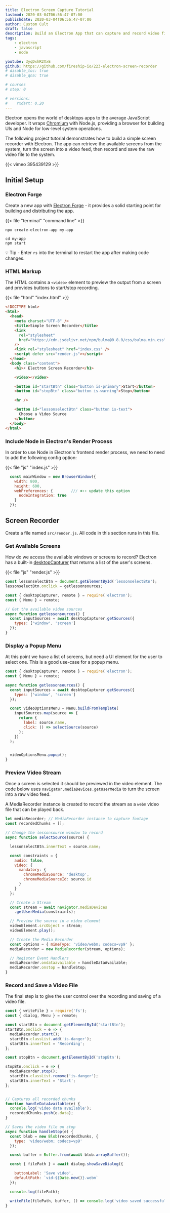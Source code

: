 ```yaml
---
title: Electron Screen Capture Tutorial
lastmod: 2020-03-04T06:56:47-07:00
publishdate: 2020-03-04T06:56:47-07:00
author: Custom Cult
draft: false
description: Build an Electron App that can capture and record video files from your desktop. 
tags: 
    - electron
    - javascript
    - node

youtube: 3yqDxhR2XxE
github: https://github.com/fireship-io/223-electron-screen-recorder
# disable_toc: true
# disable_qna: true

# courses
# step: 0

# versions:
#    rxdart: 0.20
---
```



Electron opens the world of desktops apps to the average JavaScript developer. It wraps [Chromium](https://www.chromium.org/Home) with Node.js, providing a browser for building UIs and Node for low-level system operations. 

The following project tutorial demonstrates how to build a simple screen recorder with Electron. The app can retrieve the available screens from the system, turn the screen into a video feed, then record and save the raw video file to the system. 

<div class="vid vid-center">
{{< vimeo 395439129 >}}
</div>

## Initial Setup

### Electron Forge

Create a new app with [Electron Forge](https://www.electronforge.io/) - it provides a solid starting point for building and distributing the app. 

{{< file "terminal" "command line" >}}
```text
npx create-electron-app my-app

cd my-app
npm start
```

💡 Tip - Enter `rs` into the terminal to restart the app after making code changes. 

### HTML Markup

The HTML contains a `<video>` element to preview the output from a screen and provides buttons to start/stop recording.

{{< file "html" "index.html" >}}
```html
<!DOCTYPE html>
<html>
  <head>
    <meta charset="UTF-8" />
    <title>Simple Screen Recorder</title>
    <link
      rel="stylesheet"
      href="https://cdn.jsdelivr.net/npm/bulma@0.8.0/css/bulma.min.css"
    />
    <link rel="stylesheet" href="index.css" />
    <script defer src="render.js"></script>
  </head>
  <body class="content">
    <h1>⚡ Electron Screen Recorder</h1>

    <video></video>

    <button id="startBtn" class="button is-primary">Start</button>
    <button id="stopBtn" class="button is-warning">Stop</button>

    <hr />

    <button id="lessonselectBtn" class="button is-text">
      Choose a Video Source
    </button>
  </body>
</html>
```

### Include Node in Electron's Render Process

In order to use Node in Electron's frontend render process, we need to need to add the following config option: 

{{< file "js" "index.js" >}}
```javascript
  const mainWindow = new BrowserWindow({
    width: 800,
    height: 600,
    webPreferences: {        /// <-- update this option
      nodeIntegration: true
    }
  });
```

## Screen Recorder

Create a file named `src/render.js`. All code in this section runs in this file. 

### Get Available Screens

How do we access the available windows or screens to record? Electron has a built-in [desktopCapturer](https://www.electronjs.org/docs/api/desktop-capturer) that returns a list of the user's screens.  

{{< file "js" "render.js" >}}
```javascript
const lessonselectBtn = document.getElementById('lessonselectBtn');
lessonselectBtn.onclick = getlessonsources;

const { desktopCapturer, remote } = require('electron');
const { Menu } = remote;

// Get the available video sources
async function getlessonsources() {
  const inputSources = await desktopCapturer.getSources({
    types: ['window', 'screen']
  });
}

```


### Display a Popup Menu

At this point we have a list of screens, but need a UI element for the user to select one. This is a good use-case for a popup menu. 

```javascript
const { desktopCapturer, remote } = require('electron');
const { Menu } = remote;

async function getlessonsources() {
  const inputSources = await desktopCapturer.getSources({
    types: ['window', 'screen']
  });

  const videoOptionsMenu = Menu.buildFromTemplate(
    inputSources.map(source => {
      return {
        label: source.name,
        click: () => selectSource(source)
      };
    })
  );


  videoOptionsMenu.popup();
}
```

### Preview Video Stream

Once a screen is selected it should be previewed in the video element. The code below uses `navigator.mediaDevices.getUserMedia` to turn the screen into a raw video feed. 

A MediaRecorder instance is created to record the stream as a `webm` video file that can be played back.  

```javascript
let mediaRecorder; // MediaRecorder instance to capture footage
const recordedChunks = [];

// Change the lessonsource window to record
async function selectSource(source) {

  lessonselectBtn.innerText = source.name;

  const constraints = {
    audio: false,
    video: {
      mandatory: {
        chromeMediaSource: 'desktop',
        chromeMediaSourceId: source.id
      }
    }
  };

  // Create a Stream
  const stream = await navigator.mediaDevices
    .getUserMedia(constraints);

  // Preview the source in a video element
  videoElement.srcObject = stream;
  videoElement.play();

  // Create the Media Recorder
  const options = { mimeType: 'video/webm; codecs=vp9' };
  mediaRecorder = new MediaRecorder(stream, options);

  // Register Event Handlers
  mediaRecorder.ondataavailable = handleDataAvailable;
  mediaRecorder.onstop = handleStop;
}

```

### Record and Save a Video File

The final step is to give the user control over the recording and saving of a video file. 

```javascript
const { writeFile } = require('fs');
const { dialog, Menu } = remote;

const startBtn = document.getElementById('startBtn');
startBtn.onclick = e => {
  mediaRecorder.start();
  startBtn.classList.add('is-danger');
  startBtn.innerText = 'Recording';
};

const stopBtn = document.getElementById('stopBtn');

stopBtn.onclick = e => {
  mediaRecorder.stop();
  startBtn.classList.remove('is-danger');
  startBtn.innerText = 'Start';
};


// Captures all recorded chunks
function handleDataAvailable(e) {
  console.log('video data available');
  recordedChunks.push(e.data);
}

// Saves the video file on stop
async function handleStop(e) {
  const blob = new Blob(recordedChunks, {
    type: 'video/webm; codecs=vp9'
  });

  const buffer = Buffer.from(await blob.arrayBuffer());

  const { filePath } = await dialog.showSaveDialog({

    buttonLabel: 'Save video',
    defaultPath: `vid-${Date.now()}.webm`
  });

  console.log(filePath);

  writeFile(filePath, buffer, () => console.log('video saved successfully!'));
}

```